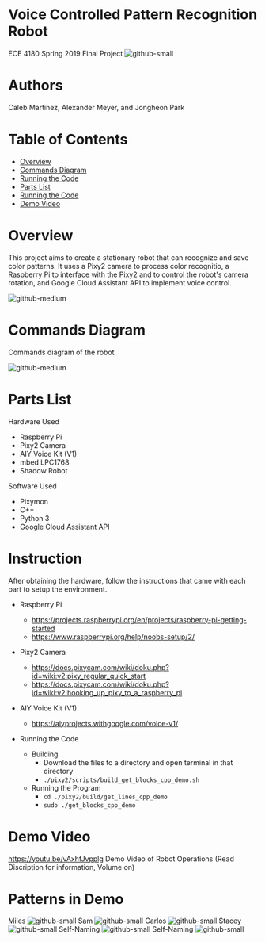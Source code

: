 # Voice Controlled Pattern Recognition Robot
ECE 4180 Spring 2019 Final Project
![github-small](robot.jpg)
# Authors
Caleb Martinez, Alexander Meyer, and Jongheon Park
# Table of Contents
- [Overview](README.md#overview)
- [Commands Diagram](README.md#commands-diagram)
- [Running the Code](README.md#running-the-code)
- [Parts List](README.md#parts-list)
- [Running the Code](README.md#instruction)
- [Demo Video](README.md#demo-video)

# Overview
This project aims to create a stationary robot that can recognize and save color patterns. It uses a Pixy2 camera to process color recognitio, a Raspberry Pi to interface with the Pixy2 and to control the robot's camera rotation, and Google Cloud Assistant API to implement voice control.

![github-medium](structure.jpg)

# Commands Diagram
Commands diagram of the robot

![github-medium](commands.jpg)

# Parts List
Hardware Used
- Raspberry Pi
- Pixy2 Camera
- AIY Voice Kit (V1)
- mbed LPC1768
- Shadow Robot

Software Used
- Pixymon
- C++
- Python 3
- Google Cloud Assistant API

# Instruction
After obtaining the hardware, follow the instructions that came with each part to setup the environment.
- Raspberry Pi
  - https://projects.raspberrypi.org/en/projects/raspberry-pi-getting-started
  - https://www.raspberrypi.org/help/noobs-setup/2/
 
- Pixy2 Camera
  - https://docs.pixycam.com/wiki/doku.php?id=wiki:v2:pixy_regular_quick_start
  - https://docs.pixycam.com/wiki/doku.php?id=wiki:v2:hooking_up_pixy_to_a_raspberry_pi

- AIY Voice Kit (V1)
  - https://aiyprojects.withgoogle.com/voice-v1/
 
- Running the Code
  - Building
    - Download the files to a directory and open terminal in that directory
    - ``` ./pixy2/scripts/build_get_blocks_cpp_demo.sh ```
  - Running the Program
    - ```cd ./pixy2/build/get_lines_cpp_demo```
    - ```sudo ./get_blocks_cpp_demo```

# Demo Video
https://youtu.be/vAxhfJvpplg 
Demo Video of Robot Operations  (Read Discription for information, Volume on)

# Patterns in Demo

Miles ![github-small](Images/MILES-1.jpg) 
Sam  ![github-small](Images/Sam-1.jpg)
Carlos ![github-small](Images/Carlos-1.jpg)
Stacey ![github-small](Images/Stacey-1.jpg)
Self-Naming ![github-small](Images/SelfNamingone-1.jpg)
Self-Naming ![github-small](Images/SelfNamingTwo-1.jpg)
